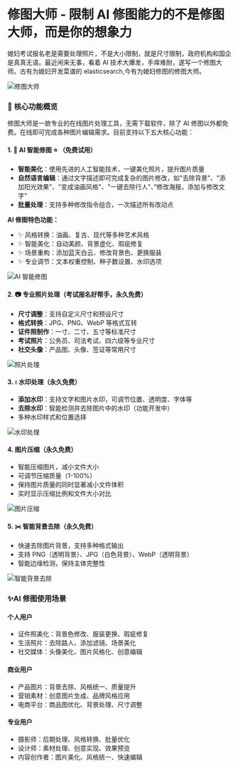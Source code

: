 # 修图大师 - 限制 AI 修图能力的不是修图大师，而是你的想象力

媳妇考试报名老是需要处理照片，不是大小限制，就是尺寸限制，政府机构和国企是真真无语。最近闲来无事，看着 AI 技术大爆发，手痒难耐，遂写一个修图大师。古有为媳妇开发菜谱的 elasticsearch,今有为媳妇修图的修图大师。

![修图大师](https://static.trumandu.top/yank-note-picgo-img-20250821233445.png)

### 🎯 **核心功能概览**

修图大师是一款专业的在线图片处理工具，无需下载软件，除了 AI 修图以外都免费。在线即可完成各种图片编辑需求。目前支持以下五大核心功能：

#### 1. 🤖 **AI 智能修图** ⭐ （免费试用）

-   **智能美化**：使用先进的人工智能技术，一键美化照片，提升图片质量
-   **自然语言编辑**：通过文字描述即可完成复杂的图片修改，如"去除背景"、"添加阳光效果"、"变成油画风格"、"一键去除行人"、”修改海报，添加与修改文字“
-   **批量处理**：支持多种修改指令组合，一次描述所有改动点

**AI 修图特色功能：**

-   ✨ 风格转换：油画、复古、现代等多种艺术风格
-   ✨ 智能美化：自动美颜、背景虚化、瑕疵修复
-   ✨ 场景重构：添加蓝天白云、修改背景色、更换服装
-   ✨ 专业调节：文本权重控制、种子数设置、水印选项

![AI 智能修图](https://static.trumandu.top/yank-note-picgo-img-20250821233344.png)

#### 2. 📷 **专业照片处理**（考试报名好帮手，永久免费）

-   **尺寸调整**：支持自定义尺寸和预设尺寸
-   **格式转换**：JPG、PNG、WebP 等格式互转
-   **证件照制作**：一寸、二寸、五寸等标准尺寸
-   **考试照片**：公务员、司法考试、四六级等专业尺寸
-   **社交头像**：产品图、头像、签证等常用尺寸

![照片处理](https://static.trumandu.top/yank-note-picgo-img-20250821233241.png)

#### 3. 💧 **水印处理**（永久免费）

-   **添加水印**：支持文字和图片水印，可调节位置、透明度、字体等
-   **去除水印**：智能检测并去除图片中的水印（功能开发中）
-   多种水印样式和位置选择

![水印处理](https://static.trumandu.top/yank-note-picgo-img-20250821233611.png)

#### 4. **图片压缩**（永久免费）

-   智能压缩图片，减小文件大小
-   可调节压缩质量（1-100%）
-   保持图片质量的同时显著减小文件体积
-   实时显示压缩比例和文件大小对比

![图片压缩](https://static.trumandu.top/yank-note-picgo-img-20250821233710.png)

#### 5. ✂️ **智能背景去除**（永久免费）

-   快速去除图片背景，支持多种格式输出
-   支持 PNG（透明背景）、JPG（白色背景）、WebP（透明背景）
-   智能边缘检测，保持主体完整性

![智能背景去除](https://static.trumandu.top/yank-note-picgo-img-20250821234005.png)

### ✨**AI 修图使用场景**

#### **个人用户**

-   证件照美化：背景色修改、服装更换、瑕疵修复
-   生活照片：去除路人、添加滤镜、场景美化
-   社交媒体：头像美化、图片风格化、创意编辑

#### **商业用户**

-   产品图片：背景去除、风格统一、质量提升
-   营销素材：创意图片生成、品牌风格应用
-   电商平台：商品图优化、背景处理、尺寸调整

#### **专业用户**

-   摄影师：后期处理、风格转换、批量优化
-   设计师：素材处理、创意实现、效果预览
-   内容创作者：图片美化、风格统一、快速编辑

